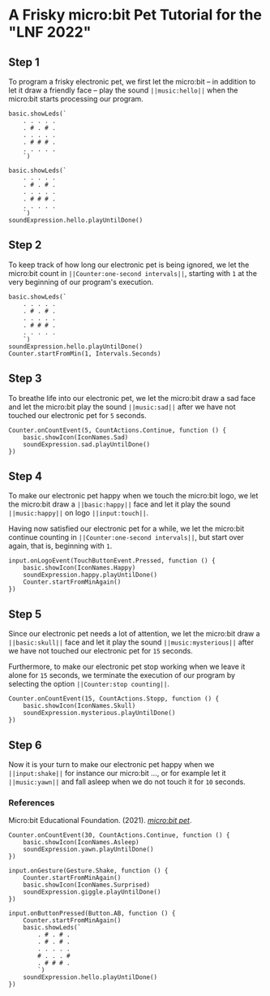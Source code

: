 # A Frisky micro:bit Pet Tutorial for the "LNF 2022"

## Step 1
To program a frisky electronic pet, we first let the micro:bit – in addition to let it draw a friendly face – play the sound ``||music:hello||`` when the micro:bit starts processing our program.
```template
basic.showLeds(`
    . . . . .
    . # . # .
    . . . . .
    . # # # .
    . . . . .
    `)
```

```blocks
basic.showLeds(`
    . . . . .
    . # . # .
    . . . . .
    . # # # .
    . . . . .
    `)
soundExpression.hello.playUntilDone()
```

## Step 2
To keep track of how long our electronic pet is being ignored, we let the micro:bit count in ``||Counter:one-second intervals||``, starting with `1` at the very beginning of our program's execution.

```blocks
basic.showLeds(`
    . . . . .
    . # . # .
    . . . . .
    . # # # .
    . . . . .
    `)
soundExpression.hello.playUntilDone()
Counter.startFromMin(1, Intervals.Seconds)
```

## Step 3
To breathe life into our electronic pet, we let the micro:bit draw a sad face and let the micro:bit play the sound ``||music:sad||`` after we have not touched our electronic pet for `5` seconds.

```block
Counter.onCountEvent(5, CountActions.Continue, function () {
    basic.showIcon(IconNames.Sad)
    soundExpression.sad.playUntilDone()
})
```

## Step 4
To make our electronic pet happy when we touch the micro:bit logo, we let the micro:bit draw a ``||basic:happy||`` face and let it play the sound ``||music:happy||`` on logo ``||input:touch||``.

Having now satisfied our electronic pet for a while, we let the micro:bit continue counting in ``||Counter:one-second intervals||``, but start over again, that is, beginning with `1`.

```block
input.onLogoEvent(TouchButtonEvent.Pressed, function () {
    basic.showIcon(IconNames.Happy)
    soundExpression.happy.playUntilDone()
    Counter.startFromMinAgain()
})
```

## Step 5
Since our electronic pet needs a lot of attention, we let the micro:bit draw a ``||basic:skull||`` face and let it play the sound ``||music:mysterious||`` after we have not touched our electronic pet for `15` seconds.

Furthermore, to make our electronic pet stop working when we leave it alone for `15` seconds, we terminate the execution of our program by selecting the option ``||Counter:stop counting||``.

```block
Counter.onCountEvent(15, CountActions.Stopp, function () {
    basic.showIcon(IconNames.Skull)
    soundExpression.mysterious.playUntilDone()
})
```

## Step 6
Now it is your turn to make our electronic pet happy when we ``||input:shake||`` for instance our micro:bit …, or for example let it ``||music:yawn||`` and fall asleep when we do not touch it for `10` seconds.

### References
Micro:bit Educational Foundation. (2021). _[micro:bit pet](https://www.microbit.org/projects/make-it-code-it/microbit-pet/)_.

```ghost
Counter.onCountEvent(30, CountActions.Continue, function () {
    basic.showIcon(IconNames.Asleep)
    soundExpression.yawn.playUntilDone()
})

input.onGesture(Gesture.Shake, function () {
    Counter.startFromMinAgain()
    basic.showIcon(IconNames.Surprised)
    soundExpression.giggle.playUntilDone()
})

input.onButtonPressed(Button.AB, function () {
    Counter.startFromMinAgain()
    basic.showLeds(`
        . # . # .
        . # . # .
        . . . . .
        # . . . #
        . # # # .
        `)
    soundExpression.hello.playUntilDone()
})
```

<script src="https://makecode.com/gh-pages-embed.js"></script><script>makeCodeRender("{{ site.makecode.home_url }}", "{{ site.github.owner_name }}/{{ site.github.repository_name }}");</script>
